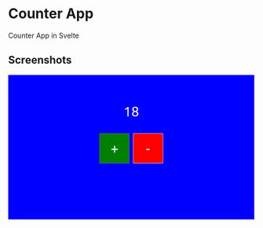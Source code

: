 # Counter App
Counter App in Svelte

## Screenshots
![img](https://github.com/nemzyxt/counter-app/blob/main/scrshots/pic.png?raw=true)